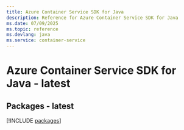 ```yaml
---
title: Azure Container Service SDK for Java
description: Reference for Azure Container Service SDK for Java
ms.date: 07/09/2025
ms.topic: reference
ms.devlang: java
ms.service: container-service
---
```

# Azure Container Service SDK for Java - latest
## Packages - latest
[!INCLUDE [packages](container-service-index.md)]